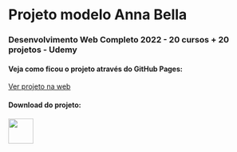 # Projeto modelo Anna Bella

### Desenvolvimento Web Completo 2022 - 20 cursos + 20 projetos - Udemy

#### Veja como ficou o projeto através do GitHub Pages: <br/>
<a href="https://brunorodsilva.github.io/projeto-anna-bella/">Ver projeto na web</a> </br>

#### Download do projeto: <br/>
<a href="https://github.com/brunorodsilva/projeto-anna-bella/archive/refs/heads/main.zip"><img src="https://i.imgur.com/lgr58uU.png" width="50px"></a>
